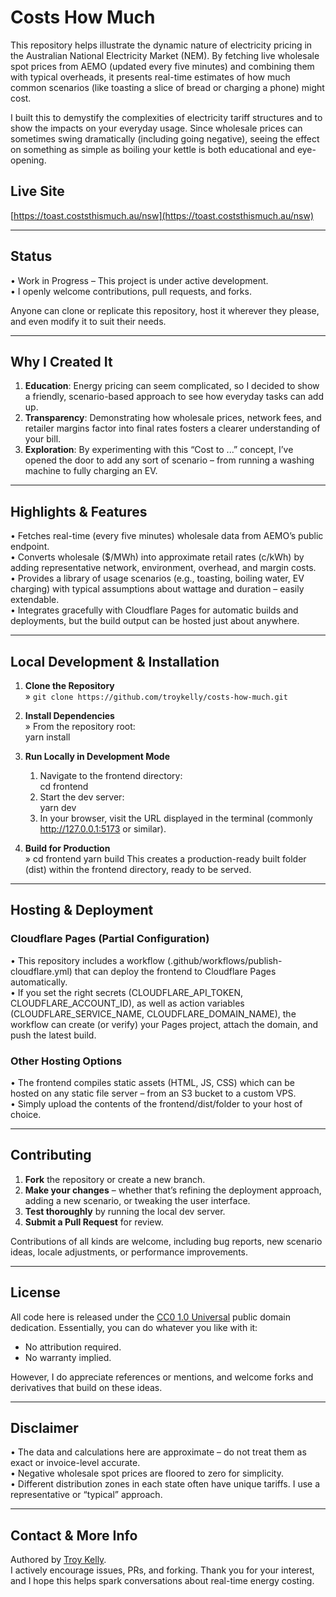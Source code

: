 # Costs How Much

This repository helps illustrate the dynamic nature of electricity pricing in the Australian National Electricity Market (NEM). By fetching live wholesale spot prices from AEMO (updated every five minutes) and combining them with typical overheads, it presents real-time estimates of how much common scenarios (like toasting a slice of bread or charging a phone) might cost.

I built this to demystify the complexities of electricity tariff structures and to show the impacts on your everyday usage. Since wholesale prices can sometimes swing dramatically (including going negative), seeing the effect on something as simple as boiling your kettle is both educational and eye-opening.

## Live Site

[https://toast.coststhismuch.au/nsw](https://toast.coststhismuch.au/nsw)

--------------------------------------------------------------------------------

## Status

• Work in Progress – This project is under active development.  
• I openly welcome contributions, pull requests, and forks.  

Anyone can clone or replicate this repository, host it wherever they please, and even modify it to suit their needs.

--------------------------------------------------------------------------------

## Why I Created It

1. **Education**: Energy pricing can seem complicated, so I decided to show a friendly, scenario-based approach to see how everyday tasks can add up.  
2. **Transparency**: Demonstrating how wholesale prices, network fees, and retailer margins factor into final rates fosters a clearer understanding of your bill.  
3. **Exploration**: By experimenting with this “Cost to ...” concept, I’ve opened the door to add any sort of scenario – from running a washing machine to fully charging an EV.  

--------------------------------------------------------------------------------

## Highlights & Features

• Fetches real-time (every five minutes) wholesale data from AEMO’s public endpoint.  
• Converts wholesale ($/MWh) into approximate retail rates (c/kWh) by adding representative network, environment, overhead, and margin costs.  
• Provides a library of usage scenarios (e.g., toasting, boiling water, EV charging) with typical assumptions about wattage and duration – easily extendable.  
• Integrates gracefully with Cloudflare Pages for automatic builds and deployments, but the build output can be hosted just about anywhere.

--------------------------------------------------------------------------------

## Local Development & Installation

1. **Clone the Repository**  
   » `git clone https://github.com/troykelly/costs-how-much.git`

2. **Install Dependencies**  
   » From the repository root:  
     yarn install

3. **Run Locally in Development Mode**  
   1. Navigate to the frontend directory:  
      cd frontend
   2. Start the dev server:  
      yarn dev
   3. In your browser, visit the URL displayed in the terminal (commonly http://127.0.0.1:5173 or similar).

4. **Build for Production**  
   »
   cd frontend
   yarn build
   This creates a production-ready built folder (dist) within the frontend directory, ready to be served.

--------------------------------------------------------------------------------

## Hosting & Deployment

### Cloudflare Pages (Partial Configuration)

• This repository includes a workflow (.github/workflows/publish-cloudflare.yml) that can deploy the frontend to Cloudflare Pages automatically.  
• If you set the right secrets (CLOUDFLARE_API_TOKEN, CLOUDFLARE_ACCOUNT_ID), as well as action variables (CLOUDFLARE_SERVICE_NAME, CLOUDFLARE_DOMAIN_NAME), the workflow can create (or verify) your Pages project, attach the domain, and push the latest build.

### Other Hosting Options

• The frontend compiles static assets (HTML, JS, CSS) which can be hosted on any static file server – from an S3 bucket to a custom VPS.  
• Simply upload the contents of the frontend/dist/folder to your host of choice.

--------------------------------------------------------------------------------

## Contributing

1. **Fork** the repository or create a new branch.  
2. **Make your changes** – whether that’s refining the deployment approach, adding a new scenario, or tweaking the user interface.  
3. **Test thoroughly** by running the local dev server.  
4. **Submit a Pull Request** for review.

Contributions of all kinds are welcome, including bug reports, new scenario ideas, locale adjustments, or performance improvements.

--------------------------------------------------------------------------------

## License

All code here is released under the [CC0 1.0 Universal](./LICENSE) public domain dedication. Essentially, you can do whatever you like with it:

- No attribution required.  
- No warranty implied.

However, I do appreciate references or mentions, and welcome forks and derivatives that build on these ideas.

--------------------------------------------------------------------------------

## Disclaimer

• The data and calculations here are approximate – do not treat them as exact or invoice-level accurate.  
• Negative wholesale spot prices are floored to zero for simplicity.  
• Different distribution zones in each state often have unique tariffs. I use a representative or “typical” approach.

--------------------------------------------------------------------------------

## Contact & More Info

Authored by [Troy Kelly](https://troykelly.com).  
I actively encourage issues, PRs, and forking. Thank you for your interest, and I hope this helps spark conversations about real-time energy costing.